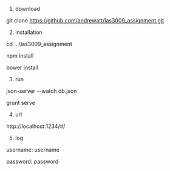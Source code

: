1. download

git clone https://github.com/andrewatt/las3009_assignment.git

2. installation

cd ...\las3009_assignment

npm install

bower install

3. run

json-server --watch db.json

grunt serve

4. url

http://localhost:1234/#/

5. log

username: username

password: password

